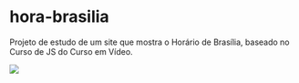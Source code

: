 # hora-brasilia
Projeto de estudo de um site que mostra o Horário de Brasília, baseado no Curso de JS do Curso em Vídeo.

<img src="https://i.imgur.com/Ajp6Dy4.png">

